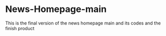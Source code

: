 # News-Homepage-main
This is the final version of the news homepage main and its codes and the finish product 
